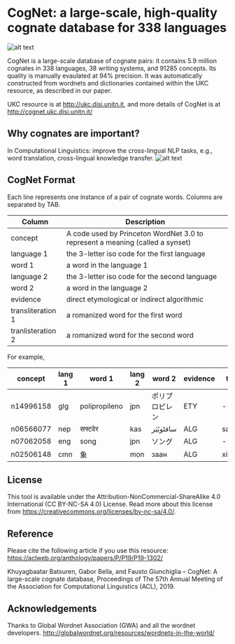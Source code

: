 # CogNet: a large-scale, high-quality cognate database for 338 languages

![alt text](http://ukc.disi.unitn.it/wp-content/uploads/2019/05/Cognate_fish.jpg)

CogNet is a large-scale database of cognate pairs: it contains 5.9 million cognates in 338 languages, 38 writing systems, and 91285 concepts. Its quality is manually evaulated at 94% precision. It was automatically constructed from wordnets and dictionaries contained within the UKC resource, as described in our paper.

UKC resource is at http://ukc.disi.unitn.it, and more details of CogNet is at http://cognet.ukc.disi.unitn.it/

## Why cognates are important?
In Computational Linguistics: improve the cross-lingual NLP tasks, e.g., word translation, cross-lingual knowledge transfer.
![alt text](http://ukc.disi.unitn.it/wp-content/uploads/2019/07/cognate_morphology.jpg)

## CogNet Format
Each line represents one instance of a pair of cognate words. Columns are separated by TAB.

| Column | Description |
| --- | --- |
| concept | A code used by Princeton WordNet 3.0 to represent a meaning (called a synset)|
| language 1 |	the 3-letter iso code for the first language |
| word 1 |	a word in the language 1 |
| language 2 |	the 3-letter iso code for the second language |
| word 2 |	a word in the language 2 |
| evidence |	direct etymological or indirect algorithmic |
| transliteration 1 |	a romanized word for the first word |
| tranlisteration 2 |	a romanized word for the second word |

For example,

| concept|	lang 1 |  word 1 |	lang 2|	word 2|	evidence|	translit 1|	translit 2|
| --- |	--- | --- | --- | --- | --- | --- | --- |
| n14996158|	glg	| polipropileno |	jpn |	ポリプロピレン|	ETY	|-	|poripuropiren
| n06566077|	nep	| सफ्टवेर |	kas|	سافٹویٚیَر|	ALG|	saphtawera|	saftoeyar
| n07062058|	eng	| song | jpn |	ソング	|ALG|	-|	songu
| n02506148|	cmn	| 象 |	mon |	заан|	ALG|	xiang|	zaan


## License
This tool is available under the Attribution-NonCommercial-ShareAlike 4.0 International (CC BY-NC-SA 4.0) License. Read more about this license from https://creativecommons.org/licenses/by-nc-sa/4.0/.

## Reference
Please cite the following article if you use this resource:
https://aclweb.org/anthology/papers/P/P19/P19-1302/

Khuyagbaatar Batsuren, Gabor Bella, and Fausto Giunchiglia – CogNet: A large-scale cognate database, Proceedings of The 57th Annual Meeting of the Association for Computational Linguistics (ACL), 2019.

## Acknowledgements
Thanks to Global Wordnet Association (GWA) and all the wordnet developers.
http://globalwordnet.org/resources/wordnets-in-the-world/
